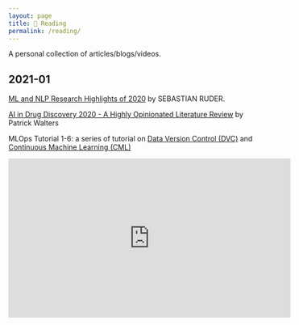 ```yaml
---
layout: page
title: 📓 Reading
permalink: /reading/
---
```


A personal collection of articles/blogs/videos.

## 2021-01

[ML and NLP Research Highlights of 2020](https://ruder.io/research-highlights-2020/) by SEBASTIAN RUDER. 

[AI in Drug Discovery 2020 - A Highly Opinionated Literature Review](http://practicalcheminformatics.blogspot.com/2021/01/ai-in-drug-discovery-2020-highly.html) by Patrick Walters

MLOps Tutorial 1-6: a series of tutorial on [Data Version Control (DVC)](https://dvc.org/) and [Continuous Machine Learning (CML)](https://cml.dev/)
<iframe width="560" height="315" src="https://www.youtube.com/embed/9BgIDqAzfuA" frameborder="0" allow="accelerometer; autoplay; clipboard-write; encrypted-media; gyroscope; picture-in-picture" allowfullscreen></iframe>